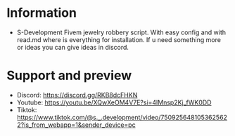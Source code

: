 # Information
- S-Development Fivem jewelry robbery script. With easy config and with read.md where is everything for installation.
 If u need something more or ideas you can give ideas in discord.

# Support and preview
- Discord: https://discord.gg/RKB8dcFHKN
- Youtube: https://youtu.be/XQwXeOM4V7E?si=4lMnsp2Kj_fWK0DD
- Tiktok: https://www.tiktok.com/@s._.development/video/7509256481053625622?is_from_webapp=1&sender_device=pc

